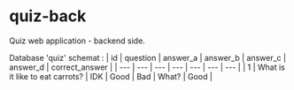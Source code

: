 # quiz-back
Quiz web application - backend side.

Database 'quiz' schemat :
| id | question | answer_a | answer_b | answer_c | answer_d | correct_answer |
| --- | --- | --- | --- | --- | --- | --- |
| 1 | What is it like to eat carrots? | IDK | Good | Bad | What? | Good |
